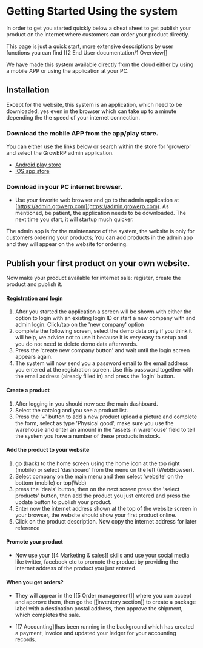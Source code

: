 # Getting Started Using the system 

In order to get you started quickly below a cheat sheet to get publish your product on the internet where customers can order your product directly.

This page is just a quick start, more extensive descriptions by user functions you can find [[2 End User documentation/1 Overview]]

We have made this system available directly from the cloud either by using a mobile APP or using the application at your PC.

## Installation

Except for the website, this system is an application, which need to be downloaded, yes even in the browser which can take up to a minute depending the the speed of your internet connection.

### Download the mobile APP from the app/play store.

You can either use the links below or search within the store for 'growerp' and select the GrowERP admin application.

* [Android play store](https://play.google.com/store/apps/details?id=org.growerp.admin)
* [IOS app store](https://apps.apple.com/us/app/growerp-admin-open-source/id1545521755)

### Download in your PC internet browser.

* Use your favorite web browser and go to the admin application at [https://admin.growerp.com](https://admin.growerp.com). As mentioned, be patient, the application needs to be downloaded. The next time you start, it will startup much quicker.

The admin app is for the maintenance of the system, the website is only for customers ordering your products; You can add products in the admin app and they will appear on the website for ordering.

## Publish your first product on your own website.

Now make your product available for internet sale: register, create the product and publish it.

#### Registration and login

1. After you started the application a screen will be shown with either the option to login with an existing login ID or start a new company with and admin login. Click/tap on the 'new company' option
2. complete the following screen, select the demo data only if you think it will help, we advice not to use it because it is very easy to setup and you do not need to delete demo data afterwards.
3. Press the 'create new company button' and wait until the login screen appears again.
4. The system will now send you a password email to the email address you entered at the registration screen. Use this password together with the email address (already filled in) and press the 'login' button.

#### Create a product

1. After logging in you should now see the main dashboard.
2. Select the catalog and you see a product list.
3. Press the '+' button to add a new product upload a picture and complete the form, select as type 'Physical good', make sure you use the warehouse and enter an amount in the 'assets in warehouse' field to tell the system you have a number of these products in stock.

#### Add the product to your website

1. go (back) to the home screen using the home icon at the top right (mobile) or select 'dashboard' from the menu on the left (WebBrowser).
2. Select company on the main menu and then select 'website' on the bottom (mobile) or top(Web)
3. press the 'deals' button, then on the next screen press the 'select products' button, then add the product you just entered and press the update button to publish your product.
4. Enter now the internet address shown at the top of the website screen in your browser, the website should show your first product online.
5. Click on the product description. Now copy the internet address for later reference

#### Promote your product

* Now use your [[4 Marketing & sales]] skills and use your social media like twitter, facebook etc to promote the product by providing the internet address of the product you just entered.

#### When you get orders?

* They will appear in the [[5 Order management]] where you can accept and approve them, then go the [[inventory section]] to create a package label with a destination postal address, then approve the shipment, which completes the sale.

* [[7 Accounting]]has been running in the background which has created a payment, invoice and updated your ledger for your accounting records.
